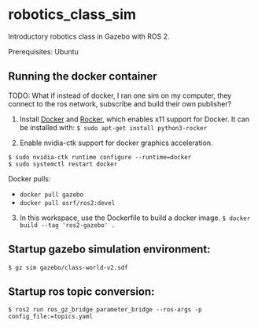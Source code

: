 # robotics_class_sim
Introductory robotics class in Gazebo with ROS 2.

Prerequisites: Ubuntu

## Running the docker container

TODO: What if instead of docker, I ran one sim on my computer, they connect to the ros network, subscribe and build their own publisher?

1. Install [Docker](https://docs.docker.com/engine/install/ubuntu/) and [Rocker](https://github.com/osrf/rocker), which enables x11 support for Docker. It can be installed with: 
```$ sudo apt-get install python3-rocker```

2. Enable nvidia-ctk support for docker graphics acceleration.
```
$ sudo nvidia-ctk runtime configure --runtime=docker
$ sudo systemctl restart docker
```

Docker pulls:
- `docker pull gazebo`
- `docker pull osrf/ros2:devel`

3. In this workspace, use the Dockerfile to build a docker image.
```$ docker build --tag 'ros2-gazebo' . ```

## Startup gazebo simulation environment:
```$ gz sim gazebo/class-world-v2.sdf```

## Startup ros topic conversion:
```$ ros2 run ros_gz_bridge parameter_bridge --ros-args -p config_file:=topics.yaml```